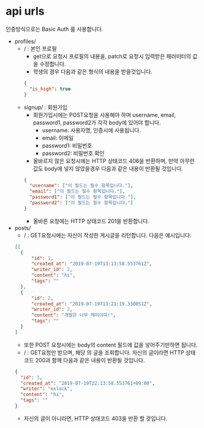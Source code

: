 # api urls

인증방식으로는 Basic Auth 를 사용합니다.

- profiles/
  - / : 본인 프로필
    - get으로 요청시 프로필의 내용을, patch로 요청시 입력받은 패러미터의 값을 수정합니다.
    - 학생의 경우 다음과 같은 형식의 내용을 받을것입니다.
    ```json
    {
      "is_high": true
    }
    ```
  - signup/ : 회원가입
    - 회원가입시에는 POST요청을 사용해야 하며 username, email, password1, password2가 각각 body에 있어야 합니다.
      - username: 사용자명, 인증시에 사용됩니다.
      - email: 이메일
      - password1: 비밀번호
      - password2: 비밀번호 확인
    - 올바르지 않은 요청시에는 HTTP 상태코드 406을 반환하며, 만약 아무런 값도 body에 넣지 않았을경우 다음과 같은 내용이 반환될 것입니다.
    ```json
    {
      "username": ["이 필드는 필수 항목입니다."],
      "email": ["이 필드는 필수 항목입니다."],
      "password1": ["이 필드는 필수 항목입니다."],
      "password2": ["이 필드는 필수 항목입니다."]
    }
    ```
    - 올바른 요청에는 HTTP 상태코드 201을 반환합니다.
- posts/
  - / : GET요청시에는 자신이 작성한 게시글을 리턴합니다. 다음은 예시입니다:
  ```json
  [[
    {
        "id": 1,
        "created_at": "2019-07-19T13:13:58.553761Z",
        "writer_id": 2,
        "content": "hi",
        "tags": ""
    },
    {
        "id": 2,
        "created_at": "2019-07-19T13:21:19.330051Z",
        "writer_id": 2,
        "content": "개발은 너무 재미이따!",
        "tags": ""
    }
  ]
  ```
  - 또한 POST 요청시에는 body의 content 필드에 값을 넣어주기만하면 됩니다.
  - <ID>/ : GET요청만 받으며, 해당 <ID>의 글을 조회합니다. 자신의 글이라면 HTTP 상태코드 200과 함께 다음과 같은 내용이 반환될 것입니다.
  ```json
  {
    "id": 1,
    "created_at": "2019-07-19T22:13:58.553761+09:00",
    "writer": "exlock",
    "content": "hi",
    "tags": ""
  }
  ```
  - 자신의 글이 아니라면, HTTP 상태코드 403을 반환 할 것입니다.
